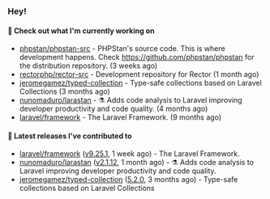 ### Hey!

#### 👷 Check out what I'm currently working on

- [phpstan/phpstan-src](https://github.com/phpstan/phpstan-src) - PHPStan&#39;s source code. This is where development happens. Check https://github.com/phpstan/phpstan for the distribution repository. (3 weeks ago)
- [rectorphp/rector-src](https://github.com/rectorphp/rector-src) - Development repository for Rector (1 month ago)
- [jeromegamez/typed-collection](https://github.com/jeromegamez/typed-collection) - Type-safe collections based on Laravel Collections (3 months ago)
- [nunomaduro/larastan](https://github.com/nunomaduro/larastan) - ⚗️ Adds code analysis to Laravel improving developer productivity and code quality. (4 months ago)
- [laravel/framework](https://github.com/laravel/framework) - The Laravel Framework. (9 months ago)

#### 🔭 Latest releases I've contributed to

- [laravel/framework](https://github.com/laravel/framework) ([v9.25.1](https://github.com/laravel/framework/releases/tag/v9.25.1), 1 week ago) - The Laravel Framework.
- [nunomaduro/larastan](https://github.com/nunomaduro/larastan) ([v2.1.12](https://github.com/nunomaduro/larastan/releases/tag/v2.1.12), 1 month ago) - ⚗️ Adds code analysis to Laravel improving developer productivity and code quality.
- [jeromegamez/typed-collection](https://github.com/jeromegamez/typed-collection) ([5.2.0](https://github.com/jeromegamez/typed-collection/releases/tag/5.2.0), 3 months ago) - Type-safe collections based on Laravel Collections
